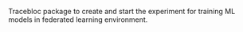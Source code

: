 Tracebloc package to create and start the experiment for training ML models in federated learning environment.
